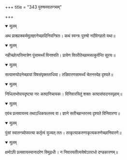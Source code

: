 +++
title = "343 पुरुषस्वातन्त्र्यम्"

+++


<details open><summary>मूलम्</summary>

अथ प्राक्प्राक्कर्ममूलज्ञानेच्छादिनियन्त्रितः। कथं स्वन्त्रः पुरुषो नदीवेगहतो यथा॥
</details>



<details open><summary>मूलम्</summary>

नहीच्छोत्पत्तिमात्रेण पुंसामर्थ्यं विनश्यति। प्रायेण विपरीतेच्छामसत्कुर्वन्ति सूरयः॥
</details>



<details open><summary>मूलम्</summary>

सत्यामप्योदनेच्छायां विषसंपृक्तताधिया। तन्निवारणसामर्थ्यं चेतनस्येह दृश्यते॥
</details>



<details open><summary>मूलम्</summary>

निधिलाभोपायदृष्ट्या नरः काष्ठनिचायकः। विनिवारयितुं शक्तः काष्ठसंपादनस्पृहाम्॥
</details>



<details open><summary>मूलम्</summary>

एवंच प्रत्यवायस्य तथाऽधिकफलस्य वा। ज्ञाने सतीच्छान्तरस्य दृश्यते विनिवारणा॥
</details>



<details open><summary>मूलम्</summary>

पुंसां स्वातन्त्र्योपपत्त्या कर्तृत्वं युज्यत् ततः। तत्कृत्याकरुणाकृत्यकरुणेच्छानिवारणे॥
</details>



<details open><summary>मूलम्</summary>

क्षमोऽपि प्रत्यवायस्यानादरेण विमूढधीः। न निवारयतीत्ययेषोऽपराधो दण्डकारणम्॥
</details>

